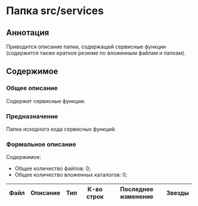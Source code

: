 # Папка src/services

## Аннотация

Приводится описание папки, содержащей сервисные функции (содержится также краткое резюме по вложенным файлам и папкам).

## Содержимое

### Общее описание

Содержит сервисные функции.

### Предназначение

Папка исходного кода сервисных функций.


### Формальное описание

Содержимое:
* Общее количество файлов: 0;
* Общее количество вложенных каталогов: 0;

| Файл | Описание | Тип | К-во строк | Последнее изменение | Звезды |
|------|----------|-----|------------|---------------------|--------|

